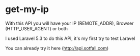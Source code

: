 # get-my-ip
With this API you will have your IP (REMOTE_ADDR), Browser (HTTP_USER_AGENT) or both

I used Laravel 5.3 to do this API, it's my first try to test Laravel

You can already try it here (http://api.sotfall.com)
